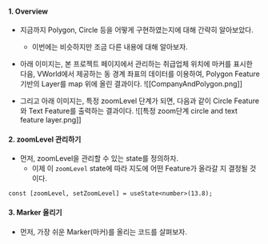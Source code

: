 
#### 1. Overview

- 지금까지 Polygon, Circle 등을 어떻게 구현하였는지에 대해 간략히 알아보았다.
	- 이번에는 비슷하지만 조금 다른 내용에 대해 알아보자.

- 아래 이미지는, 본 프로젝트 페이지에서 관리하는 취급업체 위치에 마커를 표시한 다음, VWorld에서 제공하는 동 경계 좌표의 데이터를 이용하여, Polygon Feature 기반의 Layer를 map 위에 올린 결과이다.
![[CompanyAndPolygon.png]]

- 그리고 아래 이미지는, 특정 zoomLevel 단계가 되면, 다음과 같이 Circle Feature와 Text Feature를 출력하는 결과이다.
![[특정 zoom단계 circle and text feature layer.png]]


#### 2. zoomLevel 관리하기

- 먼저, zoomLevel을 관리할 수 있는 state를 정의하자.
	- 이제 이 `zoomLevel` state에 따라 지도에 어떤 Feature가 올라갈 지 결정될 것이다.
```tsx
const [zoomLevel, setZoomLevel] = useState<number>(13.8);
```

#### 3. Marker 올리기

- 먼저, 가장 쉬운 Marker(마커)를 올리는 코드를 살펴보자.
